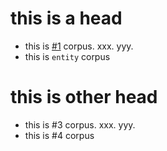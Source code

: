 # this is a head
* this is [#1](order) corpus. xxx. yyy.
* this is `entity` corpus

# this is other head
* this is #3 corpus. xxx. yyy.
* this is #4 corpus
